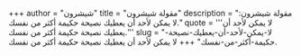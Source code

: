 +++
author = "شيشرون"
title = "مقولة شيشرون"
description = "مقولة شيشرون: لا يمكن لأحد أن يعطيك نصيحة حكيمة أكثر من نفسك."
quote = '''لا يمكن لأحد أن يعطيك نصيحة حكيمة أكثر من نفسك.'''
slug = "لا-يمكن-لأحد-أن-يعطيك-نصيحة-حكيمة-أكثر-من-نفسك"
+++
لا يمكن لأحد أن يعطيك نصيحة حكيمة أكثر من نفسك.
